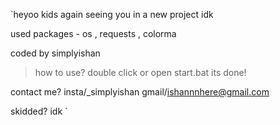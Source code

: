 `heyoo kids again seeing you in a new project idk

used packages - os , requests , colorma 

coded by simplyishan

> how to use?
double click or open start.bat 
its done! 




contact me?
insta/_simplyishan
gmail/ishannnhere@gmail.com

skidded? idk `
